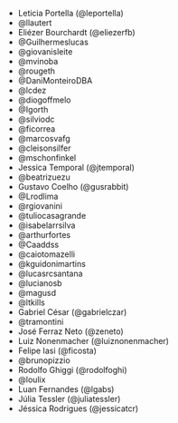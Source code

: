 
* Leticia Portella (@leportella)
* @llautert
* Eliézer Bourchardt (@eliezerfb)
* @Guilhermeslucas
* @giovanisleite
* @mvinoba
* @rougeth
* @DaniMonteiroDBA
* @lcdez
* @diogoffmelo
* @Igorth
* @silviodc
* @ficorrea
* @marcosvafg
* @cleisonsilfer
* @mschonfinkel
* Jessica Temporal (@jtemporal)
* @beatrizuezu
* Gustavo Coelho (@gusrabbit)
* @Lrodlima
* @rgiovanini
* @tuliocasagrande
* @isabelarrsilva
* @arthurfortes
* @Caaddss
* @caiotomazelli
* @kguidonimartins
* @lucasrcsantana
* @lucianosb
* @magusd
* @ltkills
* Gabriel César (@gabrielczar)
* @tramontini
* José Ferraz Neto (@zeneto)
* Luiz Nonenmacher (@luiznonenmacher)
* Felipe Iasi (@ficosta)
* @brunopizzio
* Rodolfo Ghiggi (@rodolfoghi)
* @loulix
* Luan Fernandes (@lgabs)
* Júlia Tessler (@juliatessler)
* Jéssica Rodrigues (@jessicatcr)